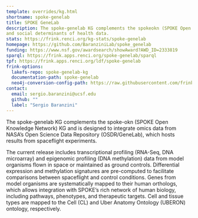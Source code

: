 ```yaml
---
template: overrides/kg.html
shortname: spoke-genelab
title: SPOKE GeneLab
description: The spoke-genelab KG complements the spokeokn (SPOKE Open Knowledge Network) KG and is designed to integrate omics data from NASA’s Open Science Data Repository (OSDR/GeneLab), which hosts results from spaceflight experiments. The current release includes transcriptional profiling (RNA-Seq, DNA microarray) and epigenomic profiling (DNA methylation) data from model organisms flown in space or maintained as ground controls. Differential expression and methylation signatures are pre-computed to facilitate comparisons between spaceflight and control conditions. Genes from model organisms are systematically mapped to their human orthologs, which allows integration with SPOKE’s rich network of human biology, including pathways, phenotypes, and therapeutic targets. Cell and tissue types are mapped to the Cell (CL) and Uber Anatomy Ontology (UBERON) ontology, respectively.
and social determinants of health data. 
stats: https://frink.renci.org/kg-stats/spoke-genelab
homepage: https://github.com/BaranziniLab/spoke_genelab
funding: https://www.nsf.gov/awardsearch/showAward?AWD_ID=2333819
sparql: https://frink.apps.renci.org/spoke-genelab/sparql
tpf: https://frink.apps.renci.org/ldf/spoke-genelab
frink-options:
  lakefs-repo: spoke-genelab-kg
  documentation-path: spoke-genelab
  neo4j-conversion-config-path: https://raw.githubusercontent.com/frink-okn/okn-registry/refs/heads/main/docs/registry/neo4j-conf/spoke-genelab.yaml
contact:
  email: sergio.baranzini@ucsf.edu
  github: ""
  label: "Sergio Baranzini"
---
```

The spoke-genelab KG complements the spoke-okn (SPOKE Open Knowledge Network) KG and is designed to integrate omics data from NASA’s Open Science Data Repository (OSDR/GeneLab), which hosts results from spaceflight experiments. 

The current release includes transcriptional profiling (RNA-Seq, DNA microarray) and epigenomic profiling (DNA methylation) data from model organisms flown in space or maintained as ground controls. Differential expression and methylation signatures are pre-computed to facilitate comparisons between spaceflight and control conditions. Genes from model organisms are systematically mapped to their human orthologs, which allows integration with SPOKE’s rich network of human biology, including pathways, phenotypes, and therapeutic targets. Cell and tissue types are mapped to the Cell (CL) and Uber Anatomy Ontology (UBERON) ontology, respectively.


